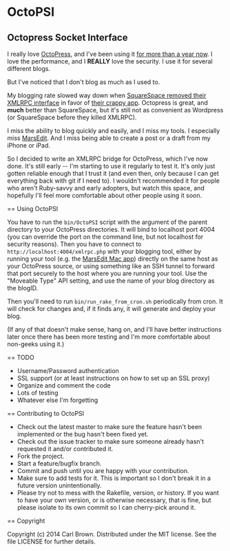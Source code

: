 # OctoPSI

## Octopress Socket Interface

I really love [OctoPress](http://octopress.org), and I've been using it [for more than a year now](http://www.escortmissions.com/blog/2013/07/08/moving-to-octopress.html).  I love the performance, and I **REALLY** love the security.  I use it for several different blogs.

But I've noticed that I don't blog as much as I used to.  

My blogging rate slowed way down when [SquareSpace removed their XMLRPC interface](http://www.red-sweater.com/blog/2809/state-of-the-squarespace) in favor of [their crappy app](http://geeksjourney.com/why-squarespace-sucks-and-will-never-be-a-wordpress-killer).  Octopress is great, and **much** better than SquareSpace, but it's still not as convenient as Wordpress (or SquareSpace before they killed XMLRPC).

I miss the ability to blog quickly and easily, and I miss my tools.  I especially miss [MarsEdit](http://www.red-sweater.com/marsedit/).  And I miss being able to create a post or a draft from my iPhone or iPad.

So I decided to write an XMLRPC bridge for OctoPress, which I've now done.  It's still early -- I'm starting to use it regularly to test it.  It's only just gotten reliable enough that I trust it (and even then, only because I can get everything back with git if I need to).  I wouldn't recommended it for people who aren't Ruby-savvy and early adopters, but watch this space, and hopefully I'll feel more comfortable about other people using it soon.

== Using OctoPSI

You have to run the `bin/OctoPSI` script with the argument of the parent directory to your OctoPress directories.  It will bind to localhost port 4004 (you can override the port on the command line, but not localhost for security reasons).  Then you have to connect to `http://localhost:4004/xmlrpc.php` with your blogging tool, either by running your tool (e.g. the [MarsEdit Mac app](http://www.red-sweater.com/marsedit/)) directly on the same host as your OctoPress source, or using something like an SSH tunnel to forward that port securely to the host where you are running your tool.  Use the "Moveable Type" API setting, and use the name of your blog directory as the blogID.

Then you'll need to run `bin/run_rake_from_cron.sh` periodically from cron.  It will check for changes and, if it finds any, it will generate and deploy your blog.

(If any of that doesn't make sense, hang on, and I'll have better instructions later once there has been more testing and I'm more comfortable about non-geeks using it.)

== TODO

* Username/Password authentication 
* SSL support (or at least instructions on how to set up an SSL proxy)
* Organize and comment the code
* Lots of testing
* Whatever else I'm forgetting

== Contributing to OctoPSI
 
* Check out the latest master to make sure the feature hasn't been implemented or the bug hasn't been fixed yet.
* Check out the issue tracker to make sure someone already hasn't requested it and/or contributed it.
* Fork the project.
* Start a feature/bugfix branch.
* Commit and push until you are happy with your contribution.
* Make sure to add tests for it. This is important so I don't break it in a future version unintentionally.
* Please try not to mess with the Rakefile, version, or history. If you want to have your own version, or is otherwise necessary, that is fine, but please isolate to its own commit so I can cherry-pick around it.

== Copyright

Copyright (c) 2014 Carl Brown. 
Distributed under the MIT license.
See the file LICENSE for further details.


